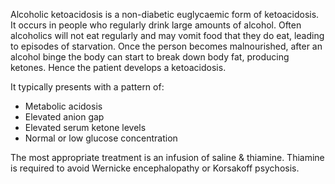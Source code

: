 Alcoholic ketoacidosis is a non\-diabetic euglycaemic form of ketoacidosis. It occurs in people who regularly drink large amounts of alcohol. Often alcoholics will not eat regularly and may vomit food that they do eat, leading to episodes of starvation. Once the person becomes malnourished, after an alcohol binge the body can start to break down body fat, producing ketones. Hence the patient develops a ketoacidosis.   
  
It typically presents with a pattern of:  
* Metabolic acidosis
* Elevated anion gap
* Elevated serum ketone levels
* Normal or low glucose concentration

  
The most appropriate treatment is an infusion of saline \& thiamine. Thiamine is required to avoid Wernicke encephalopathy or Korsakoff psychosis.